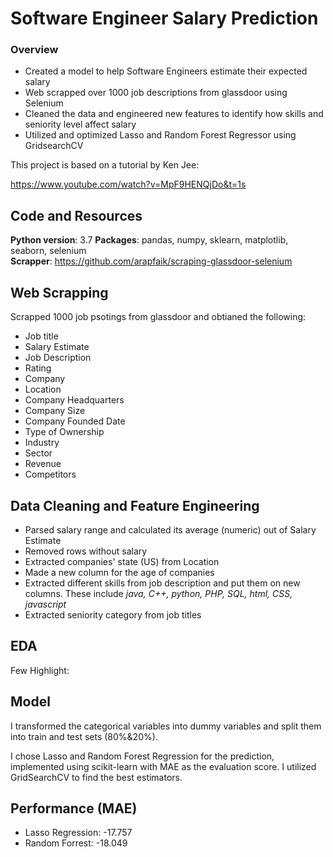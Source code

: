 # Software Engineer Salary Prediction

### Overview
- Created a model to help Software Engineers estimate their expected salary
- Web scrapped over 1000 job descriptions from glassdoor using Selenium
- Cleaned the data and engineered new features to identify how skills and seniority level affect salary
- Utilized and optimized Lasso and Random Forest Regressor using GridsearchCV

This project is based on a tutorial by Ken Jee:

https://www.youtube.com/watch?v=MpF9HENQjDo&t=1s

## Code and Resources
__Python version__: 3.7
__Packages__: pandas, numpy, sklearn, matplotlib, seaborn, selenium
<br>
__Scrapper__: https://github.com/arapfaik/scraping-glassdoor-selenium


## Web Scrapping
Scrapped 1000 job psotings from glassdoor and obtianed the following:
- Job title
- Salary Estimate
- Job Description
- Rating
- Company
- Location
- Company Headquarters
- Company Size
- Company Founded Date
- Type of Ownership
- Industry
- Sector
- Revenue
- Competitors


## Data Cleaning and Feature Engineering
- Parsed salary range and calculated its average (numeric) out of Salary Estimate 
- Removed rows without salary
- Extracted companies' state (US) from Location
- Made a new column for the age of companies
- Extracted different skills from job description and put them on new columns. These include _java, C++, python, PHP, SQL, html, CSS, javascript_
- Extracted seniority category from job titles


## EDA
Few Highlight:


## Model
I transformed the categorical variables into dummy variables and split them into train and test sets (80%&20%).

I chose Lasso and Random Forest Regression for the prediction, implemented using scikit-learn with MAE as the evaluation score. I utilized GridSearchCV to find the best estimators.

## Performance (MAE)
- Lasso Regression: -17.757
- Random Forrest: -18.049
